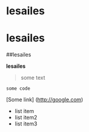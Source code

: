 # lesailes
# lesailes

##lesailes

__lesailes__

> some text

``` some code ```

[Some link] (http://google.com)

- list item
- list item2
- list item3


